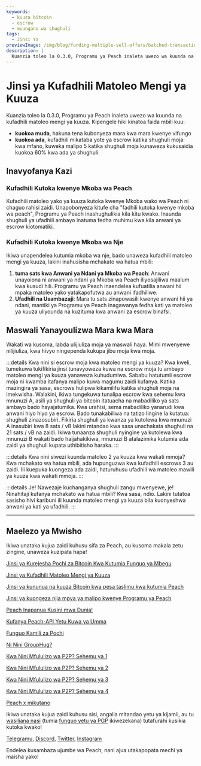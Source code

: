 ```yaml
---
keywords:
  - kuuza bitcoin
  - escrow
  - muungano wa shughuli
tags:
  - Jinsi Ya
previewImage: /img/blog/funding-multiple-sell-offers/batched-transaction.png
description: |
  Kuanzia toleo la 0.3.0, Programu ya Peach inaleta uwezo wa kuunda na kufadhili matoleo mengi ya kuuza. Hivi ndivyo inavyofanya kazi.
---
```


# Jinsi ya Kufadhili Matoleo Mengi ya Kuuza

Kuanzia toleo la 0.3.0, Programu ya Peach inaleta uwezo wa kuunda na kufadhili matoleo mengi ya kuuza. Kipengele hiki kinatoa faida mbili kuu:

- **kuokoa muda**, hakuna tena kubonyeza mara kwa mara kwenye vifungo
- **kuokoa ada**, kufadhili mikataba yote ya escrow katika shughuli moja: kwa mfano, kuweka malipo 5 katika shughuli moja kunaweza kukusaidia kuokoa 60% kwa ada ya shughuli.

## Inavyofanya Kazi

### Kufadhili Kutoka kwenye Mkoba wa Peach

Kufadhili matoleo yako ya kuuza kutoka kwenye Mkoba wako wa Peach ni chaguo rahisi zaidi. Unapobonyeza kitufe cha "fadhili kutoka kwenye mkoba wa peach", Programu ya Peach inashughulikia kila kitu kwako. Inaunda shughuli ya ufadhili ambayo inatuma fedha muhimu kwa kila anwani ya escrow kiotomatiki.

### Kufadhili Kutoka kwenye Mkoba wa Nje

Ikiwa unapendelea kutumia mkoba wa nje, bado unaweza kufadhili matoleo mengi ya kuuza, lakini inahusisha mchakato wa hatua mbili:

1. **tuma sats kwa Anwani ya Ndani ya Mkoba wa Peach**: Anwani unayoiona ni anwani ya ndani ya Mkoba wa Peach iliyosajiliwa maalum kwa kusudi hili. Programu ya Peach inaendelea kufuatilia anwani hii mpaka matoleo yako yatakapofutwa au anwani ifadhiliwe.
2. **Ufadhili na Usambazaji**: Mara tu sats zinapowasili kwenye anwani hii ya ndani, mantiki ya Programu ya Peach inagawanya fedha kati ya matoleo ya kuuza uliyounda na kuzituma kwa anwani za escrow binafsi.

## Maswali Yanayoulizwa Mara kwa Mara

Wakati wa kusoma, labda ulijiuliza moja ya maswali haya. Mimi mwenyewe nilijiuliza, kwa hivyo ningependa kukupa jibu moja kwa moja.

:::details Kwa nini si escrow moja kwa matoleo mengi ya kuuza?
Kwa kweli, tumekuwa tukifikiria jinsi tunavyoweza kuwa na escrow moja tu ambayo matoleo mengi ya kuuza yanaweza kuhudumiwa.
Sababu hatutumii escrow moja ni kwamba itafanya malipo kuwa magumu zaidi kufanya.
Katika mazingira ya sasa, escrows hulipwa kikamilifu katika shughuli moja na imekwisha. Walakini, ikiwa tungekuwa tunalipa escrow kwa sehemu kwa mnunuzi A, asili ya shughuli ya bitcoin itatuacha na mabadiliko ya sats ambayo bado hayajatumika. Kwa urahisi, sema mabadiliko yanarudi kwa anwani hiyo hiyo ya escrow.
Bado tunakabiliwa na tatizo lingine la kutatua: shughuli zinazosubiri. Fikiria shughuli ya kwanza ya kutolewa kwa mnunuzi A inasubiri kwa 8 sats / vB lakini mtandao kwa sasa unachakata shughuli na 21 sats / vB na zaidi. Ikiwa tunaanza shughuli nyingine ya kutolewa kwa mnunuzi B wakati bado haijahakikiwa, mnunuzi B atalazimika kutumia ada zaidi ya shughuli kupata uthibitisho haraka.
:::

:::details Kwa nini siwezi kuunda matoleo 2 ya kuuza kwa wakati mmoja?
Kwa mchakato wa hatua mbili, ada hupunguzwa kwa kufadhili escrows 3 au zaidi. Ili kuepuka kuongeza ada zaidi, haturuhusu ufadhili wa matoleo mawili ya kuuza kwa wakati mmoja.
:::

:::details Je! Nawezaje kuchanganya shughuli zangu mwenyewe, je! Ninahitaji kufanya mchakato wa hatua mbili?
Kwa sasa, ndio. Lakini tutatoa sasisho hivi karibuni ili kuunda matoleo mengi ya kuuza bila kuonyeshwa anwani ya kati ya ufadhili.
:::

---

## Maelezo ya Mwisho

Ikiwa unataka kujua zaidi kuhusu sifa za Peach, au kusoma makala zetu zingine, unaweza kuzipata hapa!

[Jinsi ya Kurejesha Pochi za Bitcoin Kwa Kutumia Funguo ya Mbegu](https://peachbitcoin.com/sw/blog/how-to-restore-peach-wallet/)

[Jinsi ya Kufadhili Matoleo Mengi ya Kuuza](https://peachbitcoin.com/sw/blog/funding-multiple-sell-offers/)

[Jinsi ya kununua na kuuza Bitcoin kwa pesa taslimu kwa kutumia Peach](https://peachbitcoin.com/sw/blog/how-to-buy-and-sell-bitcoin-with-cash-using-peach/)

[Jinsi ya kuongeza njia mpya ya malipo kwenye Programu ya Peach](https://peachbitcoin.com/sw/blog/how-to-add-a-payment-method/)

[Peach Inapanua Kusini mwa Dunia!](https://peachbitcoin.com/sw/blog/peach-expands-to-the-global-south/)

[Kufanya Peach-API Yetu Kuwa ya Umma](https://peachbitcoin.com/sw/blog/making-our-peach-api-public/)

[Funguo Kamili za Pochi](https://peachbitcoin.com/sw/blog/full-wallet-functionality/)

[Ni Nini GroupHug?](https://peachbitcoin.com/sw/blog/group-hug/)

[Kwa Nini Mfululizo wa P2P? Sehemu ya 1](https://peachbitcoin.com/sw/blog/why-p2p-chapter-1/)

[Kwa Nini Mfululizo wa P2P? Sehemu ya 2](https://peachbitcoin.com/sw/blog/why-p2p-chapter-2/)

[Kwa Nini Mfululizo wa P2P? Sehemu ya 3](https://peachbitcoin.com/sw/blog/why-p2p-chapter-3-circular-economies/)

[Kwa Nini Mfululizo wa P2P? Sehemu ya 4](https://peachbitcoin.com/sw/blog/why-p2p-chapter-4-chains-of-trust/)

[Peach x mikutano](https://peachbitcoin.com/sw/blog/peach-for-meetups/)

Ikiwa unataka kujua zaidi kuhusu sisi, angalia mitandao yetu ya kijamii, au tu [wasiliana nasi](mailto:hello@peachbitcoin.com) (tumia [funguo yetu ya PGP](https://keys.openpgp.org/vks/v1/by-fingerprint/48339A19645E2E53488E0E5479E1B270FACD1BD2) ikiwezekana) tutafurahi kusikia kutoka kwako!

[Telegramu](https://t.me/peachtopeach), [Discord](https://discord.gg/ypeHz3SW54), [Twitter](https://twitter.com/peachbitcoin), [Instagram](https://instagram.com/peachbitcoin)

Endelea kusambaza ujumbe wa Peach, nani ajua utakapopata mechi ya maisha yako!
